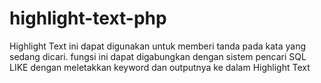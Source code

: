 # highlight-text-php
Highlight Text ini dapat digunakan untuk memberi tanda pada kata yang sedang dicari. fungsi ini dapat digabungkan dengan sistem pencari SQL LIKE dengan meletakkan keyword dan outputnya ke dalam Highlight Text

